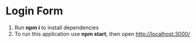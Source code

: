 # Login Form

1. Run **npm i** to install dependencies
2. To run this application use **npm start**, then open [http://localhost:3000/](http://localhost:3000/)
